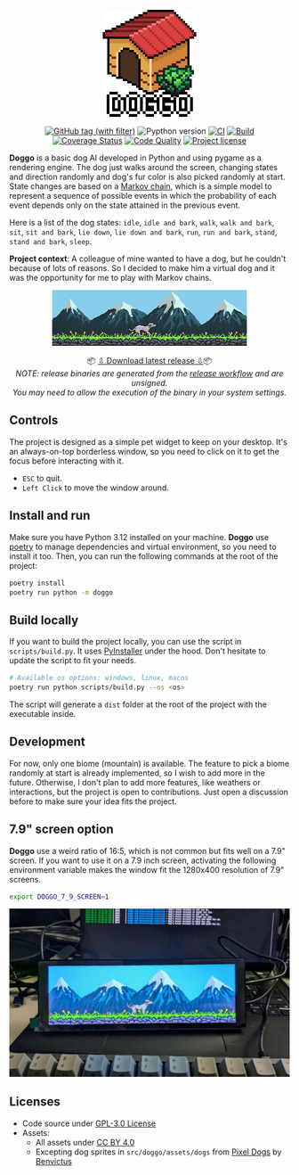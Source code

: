 <p align="center">
  <a href="#readme" align="center">
      <img alt="doggo logo" src="https://raw.githubusercontent.com/u8slvn/doggo/main/assets/splash.png">
  </a>
</p>
<p align="center">
    <a href="https://github.com/u8slvn/doggo/releases"><img alt="GitHub tag (with filter)" src="https://img.shields.io/github/v/release/u8slvn/doggo"></a>
    <img src="https://img.shields.io/badge/python-3.12-blue" alt="Pypthon version">
    <a href="https://github.com/u8slvn/doggo/actions/workflows/ci.yaml"><img src="https://img.shields.io/github/actions/workflow/status/u8slvn/doggo/ci.yaml?label=CI" alt="CI"></a>
    <a href="https://github.com/u8slvn/doggo/actions/workflows/release.yaml"><img src="https://img.shields.io/github/actions/workflow/status/u8slvn/doggo/release.yaml?label=Build" alt="Build"></a>
    <a href="https://coveralls.io/github/u8slvn/doggo?branch=main"><img src="https://coveralls.io/repos/github/u8slvn/doggo/badge.svg?branch=main" alt="Coverage Status"></a>
    <a href="https://app.codacy.com/gh/u8slvn/doggo/dashboard"><img src="https://img.shields.io/codacy/grade/359900931def4b2cba3552678519ce2e" alt="Code Quality"></a>
    <a href="https://github.com/u8slvn/doggo"><img src="https://img.shields.io/github/license/u8slvn/doggo" alt="Project license"></a>
</p>

**Doggo** is a basic dog AI developed in Python and using pygame as a rendering engine. The dog just walks around the screen, changing states and direction randomly and dog's fur color is also picked randomly at start. State changes are based on a [Markov chain](https://en.wikipedia.org/wiki/Markov_chain), which is a simple model to represent a sequence of possible events in which the probability of each event depends only on the state attained in the previous event.

Here is a list of the dog states: `idle`, `idle and bark`, `walk`, `walk and bark`, `sit`, `sit and bark`, `lie down`, `lie down and bark`, `run`, `run and bark`, `stand`, `stand and bark`, `sleep`.

**Project context**: A colleague of mine wanted to have a dog, but he couldn't because of lots of reasons. So I decided to make him a virtual dog and it was the opportunity for me to play with Markov chains.

<p align="center">
    <img alt="doggo demo" src="https://raw.githubusercontent.com/u8slvn/doggo/main/assets/demo.gif">
</p>

<p align="center">
    📦 <a href="https://github.com/u8slvn/doggo/releases">⇩ Download latest release ⇩</a>📦
    <br/>
    <i>NOTE: release binaries are generated from the <a href="https://github.com/u8slvn/doggo/actions/workflows/release.yaml">release workflow</a> and are unsigned.<br />You may need to allow the execution of the binary in your system settings.</i>
</p>

## Controls

The project is designed as a simple pet widget to keep on your desktop. It's an always-on-top borderless window, so you need to click on it to get the focus before interacting with it.

* `ESC` to quit.
* `Left Click` to move the window around.

## Install and run

Make sure you have Python 3.12 installed on your machine. **Doggo** use [poetry](https://python-poetry.org/) to manage dependencies and virtual environment, so you need to install it too. Then, you can run the following commands at the root of the project:

```bash
poetry install
poetry run python -m doggo
```

## Build locally

If you want to build the project locally, you can use the script in `scripts/build.py`. It uses [PyInstaller](https://www.pyinstaller.org/) under the hood. Don't hesitate to update the script to fit your needs.

```bash
# Available os options: windows, linux, macos
poetry run python scripts/build.py --os <os>
```

The script will generate a `dist` folder at the root of the project with the executable inside.

## Development

For now, only one biome (mountain) is available. The feature to pick a biome randomly at start is already implemented, so I wish to add more in the future. Otherwise, I don't plan to add more features, like weathers or interactions, but the project is open to contributions. Just open a discussion before to make sure your idea fits the project.


## 7.9" screen option

**Doggo** use a weird ratio of 16:5, which is not common but fits well on a 7.9" screen. If you want to use it on a 7.9 inch screen, activating the following environment variable makes the window fit the 1280x400 resolution of 7.9" screens.

```bash
export DOGGO_7_9_SCREEN=1
```

<p align="center">
    <img alt="doggo demo 7.9 screen" src="https://raw.githubusercontent.com/u8slvn/doggo/main/assets/demo-7.9-screen.jpeg">
</p>

## Licenses

* Code source under [GPL-3.0 License](https://www.gnu.org/licenses/gpl-3.0.en.html)
* Assets:
  * All assets under [CC BY 4.0](https://creativecommons.org/licenses/by/4.0/)
  * Excepting dog sprites in `src/doggo/assets/dogs` from [Pixel Dogs](https://benvictus.itch.io/pixel-dogs) by [Benvictus](https://benvictus.itch.io)
